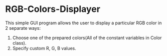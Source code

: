 # RGB-Colors-Displayer
This simple GUI program allows the user to display a particular RGB color in 2 separate ways:

1. Choose one of the prepared colors(All of the constant variables in Color class).
2. Specify custom R, G, B values.
